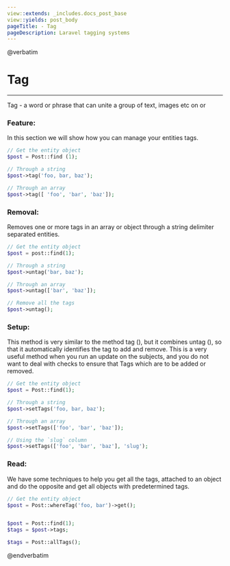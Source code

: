 ```yaml
---
view::extends: _includes.docs_post_base
view::yields: post_body
pageTitle: - Tag
pageDescription: Laravel tagging systems
---
```

@verbatim
# Tag
----------

Tag - a word or phrase that can unite a group of text, images etc on or


### Feature:

In this section we will show how you can manage your entities tags.

```php
// Get the entity object
$post = Post::find (1);

// Through a string
$post->tag('foo, bar, baz');

// Through an array
$post->tag([ 'foo', 'bar', 'baz']);
```




### Removal:

Removes one or more tags in an array or object
through a string delimiter separated entities.

```php
// Get the entity object
$post = post::find(1);

// Through a string
$post->untag('bar, baz');

// Through an array
$post->untag(['bar', 'baz']);

// Remove all the tags
$post->untag();
```



### Setup:

This method is very similar to the method tag (), but it combines untag (),
so that it automatically identifies the tag to add and remove.
This is a very useful method when you run an update on the subjects,
and you do not want to deal with checks to ensure that
Tags which are to be added or removed.

```php
// Get the entity object
$post = Post::find(1);

// Through a string
$post->setTags('foo, bar, baz');

// Through an array
$post->setTags(['foo', 'bar', 'baz']);

// Using the `slug` column
$post->setTags(['foo', 'bar', 'baz'], 'slug');
```


### Read:

We have some techniques to help you get all the tags,
attached to an object and do the opposite and get all objects
with predetermined tags.

```php
// Get the entity object
$post = Post::whereTag('foo, bar')->get();


$post = Post::find(1);
$tags = $post->tags;

$tags = Post::allTags();
```

@endverbatim
